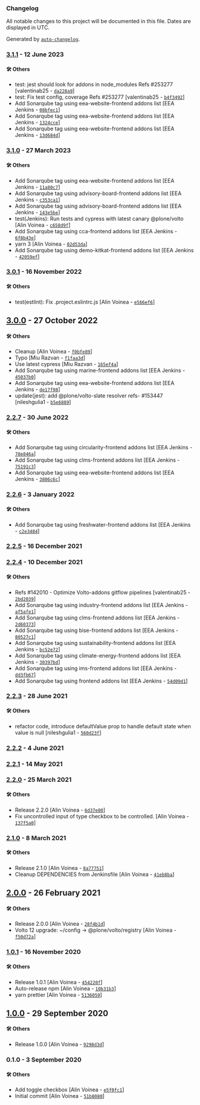 ### Changelog

All notable changes to this project will be documented in this file. Dates are displayed in UTC.

Generated by [`auto-changelog`](https://github.com/CookPete/auto-changelog).

### [3.1.1](https://github.com/eea/volto-widget-toggle/compare/3.1.0...3.1.1) - 12 June 2023

#### :hammer_and_wrench: Others

- test: jest should look for addons in node_modules Refs #253277 [valentinab25 - [`da228a9`](https://github.com/eea/volto-widget-toggle/commit/da228a925ea784b4b418f37ea07418de87759670)]
- test: Fix test config, coverage Refs #253277 [valentinab25 - [`b4f3492`](https://github.com/eea/volto-widget-toggle/commit/b4f3492448826968dfbb979fad00f0b65d644017)]
- Add Sonarqube tag using eea-website-frontend addons list [EEA Jenkins - [`08bfec1`](https://github.com/eea/volto-widget-toggle/commit/08bfec176ebdf6dff13a7db969a73ca9d8415ee8)]
- Add Sonarqube tag using eea-website-frontend addons list [EEA Jenkins - [`1324cce`](https://github.com/eea/volto-widget-toggle/commit/1324cceab3305bf02ab2004a4ff77d492f44481e)]
- Add Sonarqube tag using eea-website-frontend addons list [EEA Jenkins - [`13d684d`](https://github.com/eea/volto-widget-toggle/commit/13d684daf218103723779a470ff3dc7f101e93c1)]
### [3.1.0](https://github.com/eea/volto-widget-toggle/compare/3.0.1...3.1.0) - 27 March 2023

#### :hammer_and_wrench: Others

- Add Sonarqube tag using eea-website-frontend addons list [EEA Jenkins - [`11a80c7`](https://github.com/eea/volto-widget-toggle/commit/11a80c7ce1f66aa0c7ec600c626875ab7ac8c1cb)]
- Add Sonarqube tag using advisory-board-frontend addons list [EEA Jenkins - [`c353ca1`](https://github.com/eea/volto-widget-toggle/commit/c353ca1794b99b2e5f6681ad93ab844ef33e117e)]
- Add Sonarqube tag using advisory-board-frontend addons list [EEA Jenkins - [`143e5be`](https://github.com/eea/volto-widget-toggle/commit/143e5be8400af60658baa34a7934f707df121f83)]
- test(Jenkins): Run tests and cypress with latest canary @plone/volto [Alin Voinea - [`c658d9f`](https://github.com/eea/volto-widget-toggle/commit/c658d9f0fc0fc6cc4b26041b79c93c0982b152c5)]
- Add Sonarqube tag using cca-frontend addons list [EEA Jenkins - [`6f8b43e`](https://github.com/eea/volto-widget-toggle/commit/6f8b43e0fe92d2065725be355b800446fedf2992)]
- yarn 3 [Alin Voinea - [`02d53da`](https://github.com/eea/volto-widget-toggle/commit/02d53daff4ee2886f5533ce8afd0d4e67cd0a9f1)]
- Add Sonarqube tag using demo-kitkat-frontend addons list [EEA Jenkins - [`42059ef`](https://github.com/eea/volto-widget-toggle/commit/42059efe39cf11c31b1a48ddf6503aaf9da14db7)]
### [3.0.1](https://github.com/eea/volto-widget-toggle/compare/3.0.0...3.0.1) - 16 November 2022

#### :hammer_and_wrench: Others

- test(estlint): Fix .project.eslintrc.js [Alin Voinea - [`e566ef6`](https://github.com/eea/volto-widget-toggle/commit/e566ef6091dc8712083faa6da965ef488fd0fd93)]
## [3.0.0](https://github.com/eea/volto-widget-toggle/compare/2.2.7...3.0.0) - 27 October 2022

#### :hammer_and_wrench: Others

- Cleanup [Alin Voinea - [`f0bfe89`](https://github.com/eea/volto-widget-toggle/commit/f0bfe892db782472d0911b3562346d80bed2fb94)]
- Typo [Miu Razvan - [`f1faa3d`](https://github.com/eea/volto-widget-toggle/commit/f1faa3d1c0239d377a75b375dcf092cea048c121)]
- Use latest cypress [Miu Razvan - [`165ef4a`](https://github.com/eea/volto-widget-toggle/commit/165ef4a017833e757a69da734985acd18155228e)]
- Add Sonarqube tag using marine-frontend addons list [EEA Jenkins - [`45037b0`](https://github.com/eea/volto-widget-toggle/commit/45037b01295d0593929af9ff6f53823e51129f43)]
- Add Sonarqube tag using eea-website-frontend addons list [EEA Jenkins - [`de17f98`](https://github.com/eea/volto-widget-toggle/commit/de17f983029cda87580f39b6ab7b1a0139e080cd)]
- update(jest): add @plone/volto-slate resolver refs- #153447 [nileshgulia1 - [`b5e6889`](https://github.com/eea/volto-widget-toggle/commit/b5e6889bc22efaeec2025bd79dfe2a839650e4a6)]
### [2.2.7](https://github.com/eea/volto-widget-toggle/compare/2.2.6...2.2.7) - 30 June 2022

#### :hammer_and_wrench: Others

- Add Sonarqube tag using circularity-frontend addons list [EEA Jenkins - [`78e846a`](https://github.com/eea/volto-widget-toggle/commit/78e846a63de32fc42db181a07859a886b10d8b4e)]
- Add Sonarqube tag using clms-frontend addons list [EEA Jenkins - [`75191c3`](https://github.com/eea/volto-widget-toggle/commit/75191c366506d17db335e2b305e5ea8f058e9dfb)]
- Add Sonarqube tag using eea-website-frontend addons list [EEA Jenkins - [`3806c6c`](https://github.com/eea/volto-widget-toggle/commit/3806c6c481c069ab939b7603c7d3e102563276dd)]
### [2.2.6](https://github.com/eea/volto-widget-toggle/compare/2.2.5...2.2.6) - 3 January 2022

#### :hammer_and_wrench: Others

- Add Sonarqube tag using freshwater-frontend addons list [EEA Jenkins - [`c2e3484`](https://github.com/eea/volto-widget-toggle/commit/c2e3484b3396dbabf38a8b9e8f6df0b89d4aa663)]
### [2.2.5](https://github.com/eea/volto-widget-toggle/compare/2.2.4...2.2.5) - 16 December 2021

### [2.2.4](https://github.com/eea/volto-widget-toggle/compare/2.2.3...2.2.4) - 10 December 2021

#### :hammer_and_wrench: Others

- Refs #142010 - Optimize Volto-addons gitflow pipelines [valentinab25 - [`2bd2039`](https://github.com/eea/volto-widget-toggle/commit/2bd203979963ee5cb15592470e1d341d1bd65291)]
- Add Sonarqube tag using industry-frontend addons list [EEA Jenkins - [`af5afe1`](https://github.com/eea/volto-widget-toggle/commit/af5afe1263aff21801bbb8239163ac01644f2a7e)]
- Add Sonarqube tag using clms-frontend addons list [EEA Jenkins - [`2d60373`](https://github.com/eea/volto-widget-toggle/commit/2d60373b280dcb2f902e4dc6fff0bdb8ea7d7ac7)]
- Add Sonarqube tag using bise-frontend addons list [EEA Jenkins - [`80527c1`](https://github.com/eea/volto-widget-toggle/commit/80527c1f72bd8cc325ff1c072def18d24c3e99ae)]
- Add Sonarqube tag using sustainability-frontend addons list [EEA Jenkins - [`bc52e72`](https://github.com/eea/volto-widget-toggle/commit/bc52e72e32197ca82f93bac645f0094bc7db7ab1)]
- Add Sonarqube tag using climate-energy-frontend addons list [EEA Jenkins - [`30397bd`](https://github.com/eea/volto-widget-toggle/commit/30397bde9a045be3c2e6614af798ce11f18e3039)]
- Add Sonarqube tag using ims-frontend addons list [EEA Jenkins - [`dd3fb67`](https://github.com/eea/volto-widget-toggle/commit/dd3fb67693900db1ce6d8f631c61a2a5c25d9b70)]
- Add Sonarqube tag using frontend addons list [EEA Jenkins - [`54d09d1`](https://github.com/eea/volto-widget-toggle/commit/54d09d164591f1cf3d47a69838ccbd9abb8f22b6)]
### [2.2.3](https://github.com/eea/volto-widget-toggle/compare/2.2.2...2.2.3) - 28 June 2021

#### :hammer_and_wrench: Others

- refactor code, introduce defaultValue prop to handle default state when value is null [nileshgulia1 - [`560d23f`](https://github.com/eea/volto-widget-toggle/commit/560d23f785e7780cdb30197c2ebc999b85961f46)]
### [2.2.2](https://github.com/eea/volto-widget-toggle/compare/2.2.1...2.2.2) - 4 June 2021

### [2.2.1](https://github.com/eea/volto-widget-toggle/compare/2.2.0...2.2.1) - 14 May 2021

### [2.2.0](https://github.com/eea/volto-widget-toggle/compare/2.1.0...2.2.0) - 25 March 2021

#### :hammer_and_wrench: Others

- Release 2.2.0 [Alin Voinea - [`6d37e80`](https://github.com/eea/volto-widget-toggle/commit/6d37e80dec78143118ce76be39aba02b82d4d895)]
- Fix uncontrolled input of type checkbox to be controlled. [Alin Voinea - [`137f5a0`](https://github.com/eea/volto-widget-toggle/commit/137f5a0d72ccf47d29c7c7f9a4bd29ec9ef0598d)]
### [2.1.0](https://github.com/eea/volto-widget-toggle/compare/2.0.0...2.1.0) - 8 March 2021

#### :hammer_and_wrench: Others

- Release 2.1.0 [Alin Voinea - [`8a77751`](https://github.com/eea/volto-widget-toggle/commit/8a77751a8eaa3817f4831a21365768387321dc50)]
- Cleanup DEPENDENCIES from Jenkinsfile [Alin Voinea - [`41eb8ba`](https://github.com/eea/volto-widget-toggle/commit/41eb8ba076da6feed4bfc8f05ed1c18678b4a434)]
## [2.0.0](https://github.com/eea/volto-widget-toggle/compare/1.0.1...2.0.0) - 26 February 2021

#### :hammer_and_wrench: Others

- Release 2.0.0 [Alin Voinea - [`28f4b1d`](https://github.com/eea/volto-widget-toggle/commit/28f4b1d2706e4a7a06c05fbd079e195a74059ff1)]
- Volto 12 upgrade: ~/config -&gt; @plone/volto/registry [Alin Voinea - [`f50d72a`](https://github.com/eea/volto-widget-toggle/commit/f50d72a9ec54cf9a53507059ef89a7fe60dcb118)]
### [1.0.1](https://github.com/eea/volto-widget-toggle/compare/1.0.0...1.0.1) - 16 November 2020

#### :hammer_and_wrench: Others

- Release 1.0.1 [Alin Voinea - [`454220f`](https://github.com/eea/volto-widget-toggle/commit/454220fa61495427f874fb9b56401fe69689f4fe)]
- Auto-release npm [Alin Voinea - [`10b31b3`](https://github.com/eea/volto-widget-toggle/commit/10b31b3b64330d41f69a033a45030e49d20c16b5)]
- yarn prettier [Alin Voinea - [`5136059`](https://github.com/eea/volto-widget-toggle/commit/51360595bf452c815e526ce10f15aa8a84ad186f)]
## [1.0.0](https://github.com/eea/volto-widget-toggle/compare/0.1.0...1.0.0) - 29 September 2020

#### :hammer_and_wrench: Others

- Release 1.0.0 [Alin Voinea - [`9298d3d`](https://github.com/eea/volto-widget-toggle/commit/9298d3d68642670c7b16e31ede0c9299e84c8b65)]
### 0.1.0 - 3 September 2020

#### :hammer_and_wrench: Others

- Add toggle checkbox [Alin Voinea - [`e5f0fc1`](https://github.com/eea/volto-widget-toggle/commit/e5f0fc1e6a42fdc9e64da274f4781d73bfd270e2)]
- Initial commit [Alin Voinea - [`51b8080`](https://github.com/eea/volto-widget-toggle/commit/51b8080f06ba25c85ef293e053284a66a0b7b845)]
